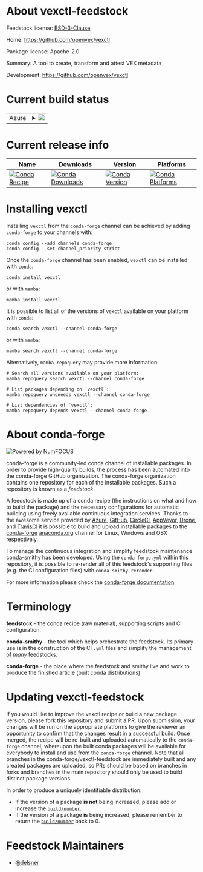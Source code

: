 About vexctl-feedstock
======================

Feedstock license: [BSD-3-Clause](https://github.com/conda-forge/vexctl-feedstock/blob/main/LICENSE.txt)

Home: https://github.com/openvex/vexctl

Package license: Apache-2.0

Summary: A tool to create, transform and attest VEX metadata

Development: https://github.com/openvex/vexctl

Current build status
====================


<table>
    
  <tr>
    <td>Azure</td>
    <td>
      <details>
        <summary>
          <a href="https://dev.azure.com/conda-forge/feedstock-builds/_build/latest?definitionId=25424&branchName=main">
            <img src="https://dev.azure.com/conda-forge/feedstock-builds/_apis/build/status/vexctl-feedstock?branchName=main">
          </a>
        </summary>
        <table>
          <thead><tr><th>Variant</th><th>Status</th></tr></thead>
          <tbody><tr>
              <td>linux_64</td>
              <td>
                <a href="https://dev.azure.com/conda-forge/feedstock-builds/_build/latest?definitionId=25424&branchName=main">
                  <img src="https://dev.azure.com/conda-forge/feedstock-builds/_apis/build/status/vexctl-feedstock?branchName=main&jobName=linux&configuration=linux%20linux_64_" alt="variant">
                </a>
              </td>
            </tr><tr>
              <td>linux_aarch64</td>
              <td>
                <a href="https://dev.azure.com/conda-forge/feedstock-builds/_build/latest?definitionId=21535&branchName=main">
                  <img src="https://dev.azure.com/conda-forge/feedstock-builds/_apis/build/status/loki-logcli-feedstock?branchName=main&jobName=linux&configuration=linux%20linux_aarch64_" alt="variant">
                </a>
              </td>
            </tr><tr>
              <td>linux_ppc64le</td>
              <td>
                <a href="https://dev.azure.com/conda-forge/feedstock-builds/_build/latest?definitionId=21535&branchName=main">
                  <img src="https://dev.azure.com/conda-forge/feedstock-builds/_apis/build/status/loki-logcli-feedstock?branchName=main&jobName=linux&configuration=linux%20linux_ppc64le_" alt="variant">
                </a>
              </td>
            </tr><tr>
              <td>osx_64</td>
              <td>
                <a href="https://dev.azure.com/conda-forge/feedstock-builds/_build/latest?definitionId=25424&branchName=main">
                  <img src="https://dev.azure.com/conda-forge/feedstock-builds/_apis/build/status/vexctl-feedstock?branchName=main&jobName=osx&configuration=osx%20osx_64_" alt="variant">
                </a>
              </td>
            </tr><tr>
              <td>osx_arm64</td>
              <td>
                <a href="https://dev.azure.com/conda-forge/feedstock-builds/_build/latest?definitionId=21535&branchName=main">
                  <img src="https://dev.azure.com/conda-forge/feedstock-builds/_apis/build/status/loki-logcli-feedstock?branchName=main&jobName=osx&configuration=osx%20osx_arm64_" alt="variant">
                </a>
              </td>
            </tr><tr>
              <td>win_64</td>
              <td>
                <a href="https://dev.azure.com/conda-forge/feedstock-builds/_build/latest?definitionId=25424&branchName=main">
                  <img src="https://dev.azure.com/conda-forge/feedstock-builds/_apis/build/status/vexctl-feedstock?branchName=main&jobName=win&configuration=win%20win_64_" alt="variant">
                </a>
              </td>
            </tr>
          </tbody>
        </table>
      </details>
    </td>
  </tr>
</table>

Current release info
====================

| Name | Downloads | Version | Platforms |
| --- | --- | --- | --- |
| [![Conda Recipe](https://img.shields.io/badge/recipe-vexctl-green.svg)](https://anaconda.org/conda-forge/vexctl) | [![Conda Downloads](https://img.shields.io/conda/dn/conda-forge/vexctl.svg)](https://anaconda.org/conda-forge/vexctl) | [![Conda Version](https://img.shields.io/conda/vn/conda-forge/vexctl.svg)](https://anaconda.org/conda-forge/vexctl) | [![Conda Platforms](https://img.shields.io/conda/pn/conda-forge/vexctl.svg)](https://anaconda.org/conda-forge/vexctl) |

Installing vexctl
=================

Installing `vexctl` from the `conda-forge` channel can be achieved by adding `conda-forge` to your channels with:

```
conda config --add channels conda-forge
conda config --set channel_priority strict
```

Once the `conda-forge` channel has been enabled, `vexctl` can be installed with `conda`:

```
conda install vexctl
```

or with `mamba`:

```
mamba install vexctl
```

It is possible to list all of the versions of `vexctl` available on your platform with `conda`:

```
conda search vexctl --channel conda-forge
```

or with `mamba`:

```
mamba search vexctl --channel conda-forge
```

Alternatively, `mamba repoquery` may provide more information:

```
# Search all versions available on your platform:
mamba repoquery search vexctl --channel conda-forge

# List packages depending on `vexctl`:
mamba repoquery whoneeds vexctl --channel conda-forge

# List dependencies of `vexctl`:
mamba repoquery depends vexctl --channel conda-forge
```


About conda-forge
=================

[![Powered by
NumFOCUS](https://img.shields.io/badge/powered%20by-NumFOCUS-orange.svg?style=flat&colorA=E1523D&colorB=007D8A)](https://numfocus.org)

conda-forge is a community-led conda channel of installable packages.
In order to provide high-quality builds, the process has been automated into the
conda-forge GitHub organization. The conda-forge organization contains one repository
for each of the installable packages. Such a repository is known as a *feedstock*.

A feedstock is made up of a conda recipe (the instructions on what and how to build
the package) and the necessary configurations for automatic building using freely
available continuous integration services. Thanks to the awesome service provided by
[Azure](https://azure.microsoft.com/en-us/services/devops/), [GitHub](https://github.com/),
[CircleCI](https://circleci.com/), [AppVeyor](https://www.appveyor.com/),
[Drone](https://cloud.drone.io/welcome), and [TravisCI](https://travis-ci.com/)
it is possible to build and upload installable packages to the
[conda-forge](https://anaconda.org/conda-forge) [anaconda.org](https://anaconda.org/)
channel for Linux, Windows and OSX respectively.

To manage the continuous integration and simplify feedstock maintenance
[conda-smithy](https://github.com/conda-forge/conda-smithy) has been developed.
Using the ``conda-forge.yml`` within this repository, it is possible to re-render all of
this feedstock's supporting files (e.g. the CI configuration files) with ``conda smithy rerender``.

For more information please check the [conda-forge documentation](https://conda-forge.org/docs/).

Terminology
===========

**feedstock** - the conda recipe (raw material), supporting scripts and CI configuration.

**conda-smithy** - the tool which helps orchestrate the feedstock.
                   Its primary use is in the construction of the CI ``.yml`` files
                   and simplify the management of *many* feedstocks.

**conda-forge** - the place where the feedstock and smithy live and work to
                  produce the finished article (built conda distributions)


Updating vexctl-feedstock
=========================

If you would like to improve the vexctl recipe or build a new
package version, please fork this repository and submit a PR. Upon submission,
your changes will be run on the appropriate platforms to give the reviewer an
opportunity to confirm that the changes result in a successful build. Once
merged, the recipe will be re-built and uploaded automatically to the
`conda-forge` channel, whereupon the built conda packages will be available for
everybody to install and use from the `conda-forge` channel.
Note that all branches in the conda-forge/vexctl-feedstock are
immediately built and any created packages are uploaded, so PRs should be based
on branches in forks and branches in the main repository should only be used to
build distinct package versions.

In order to produce a uniquely identifiable distribution:
 * If the version of a package **is not** being increased, please add or increase
   the [``build/number``](https://docs.conda.io/projects/conda-build/en/latest/resources/define-metadata.html#build-number-and-string).
 * If the version of a package **is** being increased, please remember to return
   the [``build/number``](https://docs.conda.io/projects/conda-build/en/latest/resources/define-metadata.html#build-number-and-string)
   back to 0.

Feedstock Maintainers
=====================

* [@delsner](https://github.com/delsner/)

